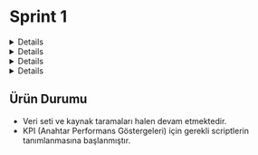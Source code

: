 # Sprint 1

<details>
## Sprint Notları
  
- Proje fikri belirlendi. 
- Fikrin uygulanabilirliği ve özgünlüğü açısından:
  - Kaynak taraması yapıldı.
  - Veri seti incelemeleri gerçekleştirildi.
  - Pazar analizi tamamlandı.

###  Veri Kaynakları
- **Kaggle** ve **ISIC Archive**, proje için temel veri kaynakları olarak belirlenmiştir.
- 
###  Kullanılan Yapay Zeka
- Yapay zeka motoru olarak **Gemini** kullanılmasına karar verilmiştir.

</details>

<details>
## Dialy Scrum
![Toplantı](screenshots/Toplantı.jpg)
![Toplantı](screenshots/Toplantı2.png)
![Notlar](screenshots/Notlar.png)
</details>

<details>
##  Puanlama Sistemi
Puanlar, her sprintte yapılacak işlerin kapsamına, zorluk derecesine ve proje üzerindeki etkisine göre dağıtılmıştır.

### Sprint Puanlama ve Tamamlama Mantığı
Toplam 1000 puanlık bir hedef belirlenmiştir. 

İlk sprintte, planlama ve hazırlık süreci tamamlandığı için Sprint 1 için 250 puanlık hedef belirlenmiş ve bu hedef başarıyla tamamlanmıştır.

İkinci sprintte, odak noktası sistemin temelini oluşturan yapay zeka modelinin geliştirilmesi ve kodlama sürecinin başlatılmasıdır. Veri setleri temizlenmesi, sınıflandırma modeli eğitilmeye başlanması, temel API mimarisi kurulması ve görsel analiz fonksiyonları test edilmesi. Bu sprintte teknik çalışmalar ön plandadır ve bu nedenle 350 puan hedeflenmiştir.

Üçüncü sprintte ise projenin tamamlanması hedeflenmektedir. Bu kapsamda arayüz ile modelin entegrasyonu sağlanması, kullanıcıdan alınan görsellerle sistemin analiz yapması mümkün hale gelmesi. Ayrıca hata ayıklama, testler ve kullanıcı deneyimi iyileştirmeleri yapılması. Bu sprint için 400 puanlık bir hedef belirlenmiştir.
</details>

<details>
##  Sprint Board

- Sprint board yönetimi için **Trello** kullanımı tercih edildi.
- Trello panosu oluşturuldu ve ekip üyeleri eklendi.
![Notlar](screenshots/trello.png)
</details>


##  Ürün Durumu
- Veri seti ve kaynak taramaları halen devam etmektedir.
- KPI (Anahtar Performans Göstergeleri) için gerekli scriptlerin tanımlanmasına başlanmıştır.


